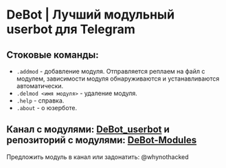 # DeBot | Лучший модульный userbot для Telegram

## Стоковые команды:
- `.addmod` - добавление модуля. Отправляется реплаем на файл с модулем, зависимости модуля обнаруживаются и устанавливаются автоматически.
- `.delmod <имя модуля>` - удаление модуля.
- `.help` - справка.
- `.about` - о юзерботе.

## Канал с модулями: [DeBot_userbot](https://t.me/DeBot_userbot) и репозиторий с модулями: [DeBot-Modules](https://github.com/DeBotCommunity/DeBot-modules)

Предложить модуль в канал или задонатить: @whynothacked
